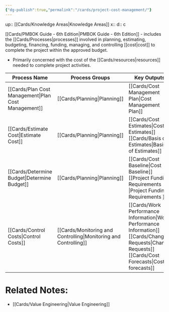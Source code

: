```yaml
---
{"dg-publish":true,"permalink":"/cards/project-cost-management/"}
---
```


up:: [[Cards/Knowledge Areas\|Knowledge Areas]] 
x:: 
d:: c

[[Cards/PMBOK Guide - 6th Edition\|PMBOK Guide - 6th Edition]] - includes the [[Cards/Processes\|processes]] involved in planning, estimating, budgeting, financing, funding, managing, and controlling [[cost\|cost]] to complete the project within the approved budget.
- ﻿﻿Primarily concerned with the cost of the [[Cards/resources\|resources]] needed to complete project activities.

|Process Name|Process Groups|Key Outputs|
|---|---|---|
|[[Cards/Plan Cost Management\|Plan Cost Management]]|[[Cards/Planning\|Planning]]|[[Cards/Cost Management Plan\|Cost Management Plan]]|
|[[Cards/Estimate Cost\|Estimate Cost]]|[[Cards/Planning\|Planning]]|[[Cards/Cost Estimates\|Cost Estimates]]<br>[[Cards/Basis of Estimates\|Basis of Estimates]]|
|[[Cards/Determine Budget\|Determine Budget]]|[[Cards/Planning\|Planning]]|[[Cards/Cost Baseline\|Cost Baseline]]<br>[[Project Funding Requirements \|Project Funding Requirements ]]|
|[[Cards/Control Costs\|Control Costs]]|[[Cards/Monitoring and Controlling\|Monitoring and Controlling]]|[[Cards/Work Performance Information\|Work Performance Information]]<br>[[Cards/Change Requests\|Change Requests]]<br>[[Cards/Cost Forecasts\|Cost forecasts]]|

# Related Notes:
- [[Cards/Value Engineering\|Value Engineering]]